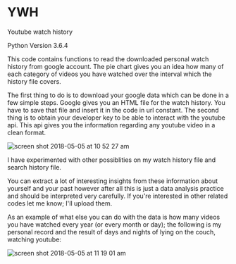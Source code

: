 # YWH
Youtube watch history

Python Version 3.6.4

This code contains functions to read the downloaded personal watch history from google account.
The pie chart gives you an idea how many of each category of videos you have watched over the interval which the history file covers.

The first thing to do is to download your google data which can be done in a few simple steps. Google gives you an HTML file for the watch history. You have to save that file and insert it in the code in url constant.
The second thing is to obtain your developer key to be able to interact with the youtube api. This api gives you the information regarding any youtube video in a clean format.


![screen shot 2018-05-05 at 10 52 27 am](https://user-images.githubusercontent.com/8649415/39664550-d28d892a-5052-11e8-8634-f7d5b689ec78.png)

I have experimented with other possiblities on my watch history file and search history file.

You can extract a lot of interesting insights from these information about yourself and your past however after all this is just a data analysis practice and should be interpreted very carefully.
If you're interested in other related codes let me know; I'll upload them.

As an example of what else you can do with the data is how many videos you have watched every year (or every month or day); the following is my personal record and the result of days and nights of lying on the couch, watching youtube:


![screen shot 2018-05-05 at 11 19 01 am](https://user-images.githubusercontent.com/8649415/39664766-41217b96-5056-11e8-8ad2-bf2bffe06deb.png)
